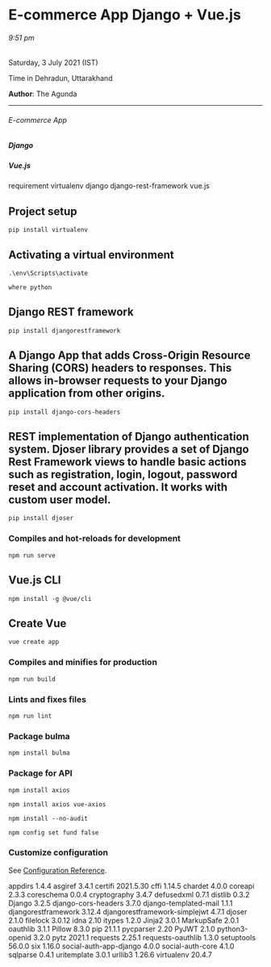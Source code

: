 <h1>E-commerce App Django + Vue.js</h1>

<h6>9:51 pm</h6>
<p>Saturday, 3 July 2021 (IST)</p>
<p>Time in Dehradun, Uttarakhand</p>
<p><b>Author</b>: The Agunda </p>
<hr>
<h6>E-commerce App</h6>

<h5>Django</h5>
<h5>Vue.js</h5>
requirement
    virtualenv
    django
    django-rest-framework
    vue.js



## Project setup
```
pip install virtualenv

```
## Activating a virtual environment
```
.\env\Scripts\activate
```

```
where python
```
## Django REST framework
```
pip install djangorestframework
```

## A Django App that adds Cross-Origin Resource Sharing (CORS) headers to responses. This allows in-browser requests to your Django application from other origins.
```
pip install django-cors-headers
```
## REST implementation of Django authentication system. Djoser library provides a set of Django Rest Framework views to handle basic actions such as registration, login, logout, password reset and account activation. It works with custom user model.
```
pip install djoser
```
### Compiles and hot-reloads for development
```
npm run serve
```

## Vue.js CLI
```
npm install -g @vue/cli
```
## Create Vue
```
vue create app
```

### Compiles and minifies for production
```
npm run build
```

### Lints and fixes files
```
npm run lint
```
### Package bulma
```
npm install bulma
```

### Package for API
```
npm install axios
```
```
npm install axios vue-axios
```

```
npm install --no-audit
```

```
npm config set fund false
```
### Customize configuration
See [Configuration Reference](https://cli.vuejs.org/config/).


appdirs                       1.4.4
asgiref                       3.4.1
certifi                       2021.5.30
cffi                          1.14.5
chardet                       4.0.0
coreapi                       2.3.3
coreschema                    0.0.4
cryptography                  3.4.7
defusedxml                    0.7.1
distlib                       0.3.2
Django                        3.2.5
django-cors-headers           3.7.0
django-templated-mail         1.1.1
djangorestframework           3.12.4
djangorestframework-simplejwt 4.7.1
djoser                        2.1.0
filelock                      3.0.12
idna                          2.10
itypes                        1.2.0
Jinja2                        3.0.1
MarkupSafe                    2.0.1
oauthlib                      3.1.1
Pillow                        8.3.0
pip                           21.1.1
pycparser                     2.20
PyJWT                         2.1.0
python3-openid                3.2.0
pytz                          2021.1
requests                      2.25.1
requests-oauthlib             1.3.0
setuptools                    56.0.0
six                           1.16.0
social-auth-app-django        4.0.0
social-auth-core              4.1.0
sqlparse                      0.4.1
uritemplate                   3.0.1
urllib3                       1.26.6
virtualenv                    20.4.7
